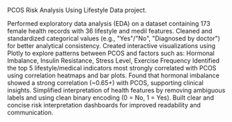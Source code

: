 PCOS Risk Analysis Using Lifestyle Data project.

Performed exploratory data analysis (EDA) on a dataset containing 173 female health records with 36 lifestyle and medil features.
Cleaned and standardized categorical values (e.g., "Yes"/"No", "Diagnosed by doctor") for better analytical consistency.
Created interactive visualizations using Plotly to explore patterns between PCOS and factors such as: Hormonal Imbalance, Insulin Resistance, Stress Level, Exercise Frequency
Identified the top 5 lifestyle/medical indicators most strongly correlated with PCOS using correlation heatmaps and bar plots.
Found that hormonal imbalance showed a strong correlation (~0.65+) with PCOS, supporting clinical insights.
Simplified interpretation of health features by removing ambiguous labels and using clean binary encoding (0 = No, 1 = Yes).
Built clear and concise risk interpretation dashboards for improved readability and communication.
